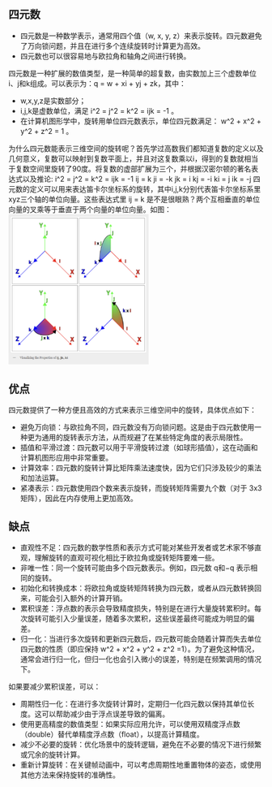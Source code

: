 ## 四元数
 - 四元数是一种数学表示，通常用四个值（w, x, y, z）来表示旋转。四元数避免了万向锁问题，并且在进行多个连续旋转时计算更为高效。
 - 四元数也可以很容易地与欧拉角和轴角之间进行转换。

四元数是一种扩展的数值类型，是一种简单的超复数，由实数加上三个虚数单位i、j和k组成‌。可以表示为：q = w + xi + yj + zk，其中：
 - w,x,y,z是实数部分；
 - i,j,k是虚数单位，满足 i^2 = j^2 = k^2 = ijk = -1 。
 - 在计算机图形学中，旋转用单位四元数表示，单位四元数满足： w^2 + x^2 + y^2 + z^2 = 1 。

为什么四元数能表示三维空间的旋转呢？首先学过高数我们都知道复数的定义以及几何意义，复数可以映射到复数平面上，并且对这复数乘以i，得到的复数就相当于复数空间里旋转了90度。将复数的虚部扩展为三个，并根据汉密尔顿的著名表达式以及推论:
 i^2 = j^2 = k^2 = ijk = -1
 ij = k     ji = -k
 jk = i     kj = -i
 ki = j     ik = -j
四元数的定义可以用来表达笛卡尔坐标系的旋转，其中i,j,k分别代表笛卡尔坐标系里xyz三个轴的单位向量。这些表达式里 ij = k 是不是很眼熟？两个互相垂直的单位向量的叉乘等于垂直于两个向量的单位向量。如图：
<img src="../blog/pics/quaternion.jpg" alt="quaternion" style="zoom:33%;" />

## 优点
四元数提供了一种方便且高效的方式来表示三维空间中的旋转，具体优点如下：

 - 避免万向锁：与欧拉角不同，四元数没有万向锁问题。这是由于四元数使用一种更为通用的旋转表示方法，从而规避了在某些特定角度的表示局限性。
 - 插值和平滑过渡：四元数可以用于平滑旋转过渡（如球形插值），这在动画和计算机图形应用中非常重要。
 - 计算效率：四元数的旋转计算比矩阵乘法速度快，因为它们只涉及较少的乘法和加法运算。
 - 紧凑表示：四元数使用四个数来表示旋转，而旋转矩阵需要九个数（对于 3x3 矩阵），因此在内存使用上更加高效。

## 缺点
 - 直观性不足：四元数的数学性质和表示方式可能对某些开发者或艺术家不够直观，理解旋转的直观可视化相比于欧拉角或旋转矩阵要难一些。
 - 非唯一性：同一个旋转可能由多个四元数表示。例如，四元数 q和−q 表示相同的旋转。
 - 初始化和转换成本：将欧拉角或旋转矩阵转换为四元数，或者从四元数转换回来，可能会引入额外的计算开销。
 - 累积误差：浮点数的表示会导致精度损失，特别是在进行大量旋转累积时。每次旋转可能引入少量误差，随着多次累积，这些误差最终可能成为明显的偏差。
 - 归一化：当进行多次旋转和更新四元数后，四元数可能会随着计算而失去单位四元数的性质（即应保持 w^2 + x^2 + y^2 + z^2 =1）。为了避免这种情况，通常会进行归一化，但归一化也会引入微小的误差，特别是在频繁调用的情况下。


如果要减少累积误差，可以：
 - 周期性归一化：在进行多次旋转计算时，定期归一化四元数以保持其单位长度。这可以帮助减少由于浮点误差导致的偏离。
 - 使用更高精度的数值类型：如果实际应用允许，可以使用双精度浮点数（double）替代单精度浮点数（float），以提高计算精度。
 - 减少不必要的旋转：优化场景中的旋转逻辑，避免在不必要的情况下进行频繁或冗余的旋转计算。
 - 重新计算旋转：在关键帧动画中，可以考虑周期性地重置物体的姿态，或使用其他方法来保持旋转的准确性。

